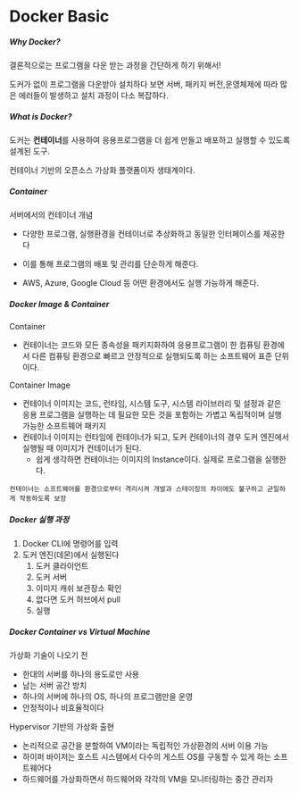 # Docker Basic



##### Why Docker?

결론적으로는 프로그램을 다운 받는 과정을 간단하게 하기 위해서!

도커가 없이 프로그램을 다운받아 설치하다 보면 서버, 패키지 버전,운영체제에 따라 많은 에러들이 발생하고 설치 과정이 다소 복잡하다.



##### What is Docker?

도커는 **컨테이너**를 사용하여 응용프로그램을 더 쉽게 만들고 배포하고 실행할 수 있도록 설계된 도구.

컨테이너 기반의 오픈소스 가상화 플랫폼이자 생태계이다.



##### Container

서버에서의 컨테이너 개념

- 다양한 프로그램, 실행환경을 컨테이너로 추상화하고 동일한 인터페이스를 제공한다
- 이를 통해 프로그램의 배포 및 관리를 단순하게 해준다.

- AWS, Azure, Google Cloud 등 어떤 환경에서도 실행 가능하게 해준다.





##### Docker Image & Container

Container

- 컨테이너는 코드와 모든 종속성을 패키지화하여 응용프로그램이 한 컴퓨팅 환경에서 다른 컴퓨팅 환경으로 빠르고 안정적으로 실행되도록 하는 소프트웨어 표준 단위이다.

Container Image

- 컨테이너 이미지는 코드, 런타임, 시스템 도구, 시스템 라이브러리 및 설정과 같은 응용 프로그램을 실행하는 데 필요한 모든 것을 포함하는 가볍고 독립적이며 실행 가능한 소프트웨어 패키지
- 컨테이너 이미지는 런타임에 컨테이너가 되고, 도커 컨테이너의 경우 도커 엔진에서 실행될 때 이미지가 컨테이너가 된다.
  - 쉽게 생각하면 컨테이너는 이미지의 Instance이다. 실제로 프로그램을 실행한다.

`컨테이너는 소프트웨어를 환경으로부터 격리시켜 개발과 스테이징의 차이에도 불구하고 균일하게 작동하도록 보장`



##### Docker 실행 과정

1. Docker CLI에 명령어를 입력
2. 도커 엔진(데몬)에서 실행된다
   1. 도커 클라이언트
   2. 도커 서버
   3. 이미지 캐쉬 보관장소 확인
   4. 없다면 도커 허브에서 pull
   5. 실행



##### Docker Container vs Virtual Machine

가상화 기술이 나오기 전

- 한대의 서버를 하나의 용도로만 사용
- 남는 서버 공간 방치
- 하나의 서버에 하나의 OS, 하나의 프로그램만을 운영
- 안정적이나 비효율적이다



Hypervisor 기반의 가상화 출현

- 논리적으로 공간을 분할하여 VM이라는 독립적인 가상환경의 서버 이용 가능
- 하이퍼 바이저는 호스트 시스템에서 다수의 게스트 OS를 구동할 수 있게 하는 소프트웨어다
- 하드웨어를 가상화하면서 하드웨어와 각각의 VM을 모니터링하는 중간 관리자











